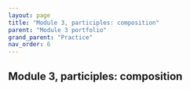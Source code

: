 ```yaml
---
layout: page
title: "Module 3, participles: composition"
parent: "Module 3 portfolio"
grand_parent: "Practice"
nav_order: 6
---
```


## Module 3, participles: composition
